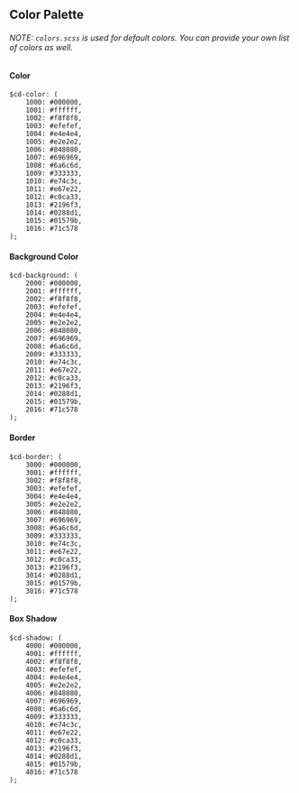 ## Color Palette

###### NOTE: `colors.scss` is used for default colors. You can provide your own list of colors as well.

#### Color
```
$cd-color: (
	1000: #000000,
	1001: #ffffff,
	1002: #f8f8f8,
	1003: #efefef,
	1004: #e4e4e4,
	1005: #e2e2e2,
	1006: #848080,
	1007: #696969,
	1008: #6a6c6d,
	1009: #333333,
	1010: #e74c3c,
	1011: #e67e22,
	1012: #c0ca33,
	1013: #2196f3,
	1014: #0288d1,
	1015: #01579b,
	1016: #71c578
);
```

#### Background Color
```
$cd-background: (
	2000: #000000,
	2001: #ffffff,
	2002: #f8f8f8,
	2003: #efefef,
	2004: #e4e4e4,
	2005: #e2e2e2,
	2006: #848080,
	2007: #696969,
	2008: #6a6c6d,
	2009: #333333,
	2010: #e74c3c,
	2011: #e67e22,
	2012: #c0ca33,
	2013: #2196f3,
	2014: #0288d1,
	2015: #01579b,
	2016: #71c578
);
```

#### Border
```
$cd-border: (
	3000: #000000,
	3001: #ffffff,
	3002: #f8f8f8,
	3003: #efefef,
	3004: #e4e4e4,
	3005: #e2e2e2,
	3006: #848080,
	3007: #696969,
	3008: #6a6c6d,
	3009: #333333,
	3010: #e74c3c,
	3011: #e67e22,
	3012: #c0ca33,
	3013: #2196f3,
	3014: #0288d1,
	3015: #01579b,
	3016: #71c578
);
```

#### Box Shadow
```
$cd-shadow: (
	4000: #000000,
	4001: #ffffff,
	4002: #f8f8f8,
	4003: #efefef,
	4004: #e4e4e4,
	4005: #e2e2e2,
	4006: #848080,
	4007: #696969,
	4008: #6a6c6d,
	4009: #333333,
	4010: #e74c3c,
	4011: #e67e22,
	4012: #c0ca33,
	4013: #2196f3,
	4014: #0288d1,
	4015: #01579b,
	4016: #71c578
);
```
